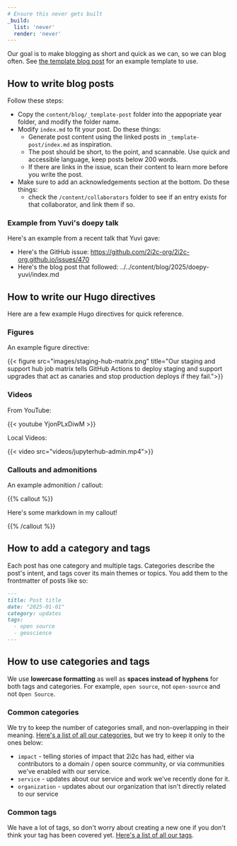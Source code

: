 ```yaml
---
# Ensure this never gets built
_build:
  list: 'never'
  render: 'never'
---
```


Our goal is to make blogging as short and quick as we can, so we can blog often.
See [the template blog post](./_template-post/index.md) for an example template to use.

## How to write blog posts

Follow these steps:

- Copy the `content/blog/_template-post` folder into the appopriate year folder, and modify the folder name. 
- Modify `index.md` to fit your post. Do these things:
  - Generate post content using the linked posts in `_template-post/index.md` as inspiration.
  - The post should be short, to the point, and scannable. Use quick and accessible language, keep posts below 200 words.
  - If there are links in the issue, scan their content to learn more before you write the post.
- Make sure to add an acknowledgements section at the bottom. Do these things:
  - check the `/content/collaborators` folder to see if an entry exists for that collaborator, and link them if so.


### Example from Yuvi's doepy talk

Here's an example from a recent talk that Yuvi gave:

- Here's the GitHub issue: https://github.com/2i2c-org/2i2c-org.github.io/issues/470
- Here's the blog post that followed: ../../content/blog/2025/doepy-yuvi/index.md

## How to write our Hugo directives

Here are a few example Hugo directives for quick reference.

### Figures

An example figure directive:

{{< figure src="images/staging-hub-matrix.png" title="Our staging and support hub job matrix tells GitHub Actions to deploy staging and support upgrades that act as canaries and stop production deploys if they fail.">}}

### Videos

From YouTube:

{{< youtube YjonPLxDiwM >}}

Local Videos:

{{< video src="videos/jupyterhub-admin.mp4">}}

### Callouts and admonitions

An example admonition / callout:

{{% callout %}}

Here's some markdown in my callout!

{{% /callout %}}


## How to add a category and tags

Each post has one category and multiple tags. Categories describe the post's intent, and tags cover its main themes or topics. You add them to the frontmatter of posts like so:

```markdown
---
title: Post title
date: "2025-01-01"
category: updates
tags:
  - open source
  - geoscience
---
```

## How to use categories and tags

We use **lowercase formatting** as well as **spaces instead of hyphens** for both tags and categories. For example, `open source`, not `open-source` and not `Open Source`.

### Common categories

We try to keep the number of categories small, and non-overlapping in their meaning. [Here's a list of all our categories](https://2i2c.org/categories/), but we try to keep it only to the ones below:

- `impact` - telling stories of impact that 2i2c has had, either via contributors to a domain / open source community, or via communities we've enabled with our service.
- `service` - updates about our service and work we've recently done for it.
- `organization` - updates about our organization that isn't directly related to our service

### Common tags

We have a lot of tags, so don't worry about creating a new one if you don't think your tag has been covered yet. [Here's a list of all our tags](https://2i2c.org/tags/).
